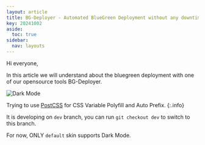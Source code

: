 ```yaml
---
layout: article
title: BG-Deployer - Automated BlueGreen Deployment without any downtime
key: 20241002
aside:
  toc: true
sidebar:
  nav: layouts
---
```


Hi everyone, 

In this article we will understand about the bluegreen deployment with one of our opensource tools BG-Deployer.

![Dark Mode](https://raw.githubusercontent.com/kitian616/jekyll-TeXt-theme/master/docs/assets/images/blog/dark-mode.gif)

<!--more-->

Trying to use [PostCSS](https://github.com/postcss/postcss) for CSS Variable Polyfill and Auto Prefix.
{:.info}

It is developing on `dev` branch, you can run `git checkout dev` to switch to this branch.

For now, ONLY `default` skin supports Dark Mode.

